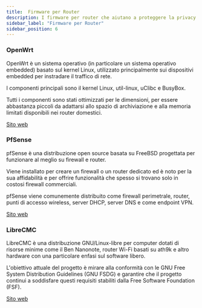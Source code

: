```yaml
---
title:  Firmware per Router
description: I firmware per router che aiutano a proteggere la privacy.
sidebar_label: "Firmware per Router"
sidebar_position: 6
---
```


### OpenWrt

OpenWrt è un sistema operativo (in particolare un sistema operativo embedded) basato sul kernel Linux, utilizzato principalmente sui dispositivi embedded per instradare il traffico di rete.

I componenti principali sono il kernel Linux, util-linux, uClibc e BusyBox.

Tutti i componenti sono stati ottimizzati per le dimensioni, per essere abbastanza piccoli da adattarsi allo spazio di archiviazione e alla memoria limitati disponibili nei router domestici.

<a href="https://openwrt.org/" target="_blank">Sito web</a>

### PfSense

pfSense è una distribuzione open source basata su FreeBSD progettata per funzionare al meglio su firewall e router.

Viene installato per creare un firewall o un router dedicato ed è noto per la sua affidabilità e per offrire funzionalità che spesso si trovano solo in costosi firewall commerciali.

pfSense viene comunemente distribuito come firewall perimetrale, router, punti di accesso wireless, server DHCP, server DNS e come endpoint VPN.

<a href="https://www.pfsense.org/" target="_blank">Sito web</a>

### LibreCMC

LibreCMC è una distribuzione GNU/Linux-libre per computer dotati di risorse minime come il Ben Nanonote, router Wi-Fi basati su ath9k e altro hardware con una particolare enfasi sul software libero.

L'obiettivo attuale del progetto è mirare alla conformità con le GNU Free System Distribution Guidelines (GNU FSDG) e garantire che il progetto continui a soddisfare questi requisiti stabiliti dalla Free Software Foundation (FSF).

<a href="https://librecmc.org/" target="_blank">Sito web</a>